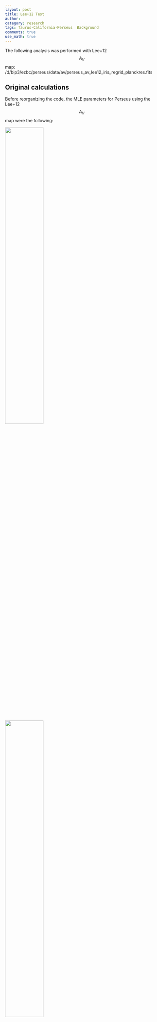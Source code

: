 ```yaml
---
layout: post
title: Lee+12 Test
author:
category: research
tags: Taurus-California-Perseus  Background
comments: true
use_math: true
---
```


The following analysis was performed with Lee+12 $$A_V$$ map:
/d/bip3/ezbc/perseus/data/av/perseus_av_lee12_iris_regrid_planckres.fits

## Original calculations

Before reorganizing the code, the MLE parameters for Perseus using the Lee+12
$$A_V$$ map were the following:

<img src="/images/2015-07-07/perseus_likelihood_lee12_original_wd.png" style="width:50%"/>

<img src="/images/2015-07-07/perseus_likelihood_lee12_original_wi.png" style="width:50%"/>

## No background subtraction

### Varying intercept

Below are the likelihood spaces using the Lee+12 IRIS $$A_V$$ image. The
$$A_V$$ map has not had a background subtracted from it.

<img src="/images/2015-07-07/perseus_likelihood_lee12_wd.png" style="width:50%"/>

The slightly negative intercept is curious. A $$0.5$$ mag background is
present in the data.

<img src="/images/2015-07-07/perseus_likelihood_lee12_wi.png" style="width:50%"/>

### Non-varying intercept

Below is a run while setting the intercept to 0. This favors a slightly lower
DGR and $$HI$$ width.

<img src="/images/2015-07-07/perseus_likelihood_lee12_noint_wd.png" style="width:50%"/>

## Background-subtracted

I subtracted a background of $$0.5$$ mag from the Lee+12 $$A_V$$ map before
running the MLE analysis. The resulting likelihood space are below. The
velocity width and DGR are exactly the same as derived from the original map.
However the intercept is around $$-0.6$$ mag. We expect for this intercept to
be around 0, because the background has been subtracted from it.

It seems as though the calculations are deriving the correct intercept, but
then subtracting the intercept away in likelihood space...incorrectly recording
the intercept.

<img src="/images/2015-07-07/perseus_likelihood_lee12_backsub_wd.png" style="width:50%"/>

<img src="/images/2015-07-07/perseus_likelihood_lee12_backsub_wi.png" style="width:50%"/>

## Binned images / masking progression

Below are the original and binned maps for Perseus at each progression of
calculating the MLE. The masks do not vary much between the iterations of
changing the $$HI$$ width to mask.

<div id="myCarousel" class="carousel slide" data-ride="carousel">
  <!-- Indicators -->
  <ol class="carousel-indicators">
    <li data-target="#myCarousel" data-slide-to="0" class="active"></li>
    <li data-target="#myCarousel" data-slide-to="1"></li>
    <li data-target="#myCarousel" data-slide-to="2"></li>
  </ol>

  <!-- Wrapper for slides -->
  <div class="carousel-inner" role="listbox">
    <div class="item active">
      <img src="/images/2015-07-07/perseus_bin_map0.png" alt="Halfway" style="width:100%;"/>
    </div>

    <div class="item">
      <img src="/images/2015-07-07/perseus_bin_map1.png" alt="Halfway" style="width:100%;"/>
    </div>

    <div class="item">
      <img src="/images/2015-07-07/perseus_bin_map1.png" alt="Halfway" style="width:100%;"/>
    </div>

  </div>

  <!-- Left and right controls -->
  <a class="left carousel-control" href="#myCarousel" role="button" data-slide="prev">
    <span class="glyphicon glyphicon-chevron-left" aria-hidden="true"></span>
    <span class="sr-only">Previous</span>
  </a>
  <a class="right carousel-control" href="#myCarousel" role="button" data-slide="next">
    <span class="glyphicon glyphicon-chevron-right" aria-hidden="true"></span>
    <span class="sr-only">Next</span>
  </a>
</div>
